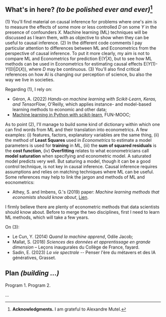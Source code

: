 ## What's in here? _(to be polished ever and ever)_[^1]

(1) You'll find material on causal inference for problems where one's aim is to measure the effects of some more or less controlled _D_ on some _Y_ in the presence of confounders _X_. Machine learning (ML) techniques will be discussed as I learn them, with as objective to show when they can be useful to causal inference. (2) In the different code comments I pay particular attention to differences between ML and Econometrics from the perspective of causal inference. To put it more clearly, my aim is not to compare ML and Econometrics for prediction E(_Y_|_X_), but to see how ML methods can be used in Econometrics for estimating causal effects E(_Y_(1)-_Y_(0)|_D_(_X_)), where _D_ may be continuous. (3) You'll also find critical references on how AI is changing our perception of science, bu also the way we live in societies.

Regarding (1), I rely on:

- Géron, A. (2022) _Hands-on machine learning with Scikit-Learn, Keras, and TensorFlow_, O'Reilly, which applies instance- and model-based learning methods to economic and other data;
- [Machine learning in Python with scikit-learn](https://www.fun-mooc.fr/fr/cours/machine-learning-python-scikit-learn/), FUN-MOOC;

As to point (2), I'll manage to build some kind of dictionary within which one can find words from ML and their translation into econometrics. A few examples: (i) features, factors, explanatory variables are the same thing, (ii) the method of __Least Squares__ used in _Econometrics_ to estimate a model parameters is used for __training__ in ML, (iii) the __sum of squared residuals__ is the __cost function__, (iv) __Overfitting__ relates to what econometricians call __model saturation__ when specifying and econometric model. A saturated model predicts very well. But saturing a model, though it can be a good control technique, is not key in causal inference. Causal inference requires assumptions and relies on matching techniques where ML can be useful. Some references may help to link the jargon and methods of ML and eocnometrics:

- Athey, S. and Imbens, G.'s (2019) paper: _Machine learning methods that economists should know about_,  [Lien](https://www.annualreviews.org/doi/10.1146/annurev-economics-080217-053433 "Athey, S., Imbens, G. (2019)").

I firmly believe there are plenty of econometric methods that data scientists should know about. Before to merge the two disciplines, first I need to learn ML methods, which will take a few years.

On (3):

- Le Cun, Y. (2014) _Quand la machine apprend_, Odile Jacob;
- Mallat, S. (2018) _Sciences des données et apprentissage en grande dimension_ &ndash; Leçons inaugurales du Collège de France, fayard.
- Sadin, E. (2023) _La vie spectrale_ -- Penser l'ère du métavers et des IA génératives, Grasset.

## Plan _(building ...)_

Program 1.
Program 2.

...

[^1]: __Acknowledgments.__ I am grateful to Alexandre Mutel.
